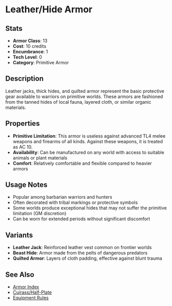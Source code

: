 # Leather/Hide Armor

## Stats
- **Armor Class**: 13
- **Cost**: 10 credits
- **Encumbrance**: 1
- **Tech Level**: 0
- **Category**: Primitive Armor

## Description
Leather jacks, thick hides, and quilted armor represent the basic protective gear available to warriors on primitive worlds. These armors are fashioned from the tanned hides of local fauna, layered cloth, or similar organic materials.

## Properties
- **Primitive Limitation**: This armor is useless against advanced TL4 melee weapons and firearms of all kinds. Against these weapons, it is treated as AC 10.
- **Availability**: Can be manufactured on any world with access to suitable animals or plant materials
- **Comfort**: Relatively comfortable and flexible compared to heavier armors

## Usage Notes
- Popular among barbarian warriors and hunters
- Often decorated with tribal markings or protective symbols
- Some worlds produce exceptional hides that may not suffer the primitive limitation (GM discretion)
- Can be worn for extended periods without significant discomfort

## Variants
- **Leather Jack**: Reinforced leather vest common on frontier worlds
- **Beast Hide**: Armor made from the pelts of dangerous predators
- **Quilted Armor**: Layers of cloth padding, effective against blunt trauma

## See Also
- [Armor Index](../armor-index.md)
- [Cuirass/Half-Plate](cuirass.md)
- [Equipment Rules](../../equipment-rules.md)